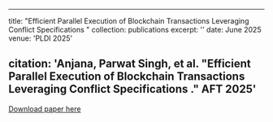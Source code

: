 
---
title: "Efficient Parallel Execution of Blockchain Transactions Leveraging Conflict Specifications "
collection: publications
excerpt: ''
date: June 2025
venue: 'PLDI 2025'

citation: 'Anjana, Parwat Singh, et al. "Efficient Parallel Execution of Blockchain Transactions Leveraging Conflict Specifications ." AFT 2025'
---

[Download paper here]()
